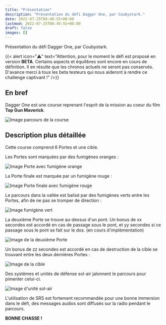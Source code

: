 ```yaml
---
title: "Présentation"
description: "Présentation du défi Dagger One, par Coubystark."
date: 2022-07-25T08:49:55+00:00
lastmod: 2022-07-25T08:49:55+00:00
draft: false
images: []
---
```


Présentation du défi Dagger One, par Coubystark.

{{< alert icon="⚠️" text="Attention, pour le moment le défi est proposé en version <strong>**BETA**</strong>. Certains aspects et équilibres sont encore en cours de définition. Il en résulte que les chronos actuels ne seront pas conservés. D'avance merci à tous les beta testeurs qui nous aideront à rendre ce challenge captivant !" />}}

## En bref

Dagger One est une course reprenant l'esprit de la mission au coeur du film **Top Gun Maverick**.

![Image parcours de la course](images/DO_parcours.jpg)


## Description plus détaillée

Cette course comprend 6 Portes et une cible.

Les Portes sont marquées par des fumigènes oranges :

![Image Porte avec fumigène orange](images/DO_gate1.jpg)

La Porte finale est marquée par un fumigène rouge :

![Image Porte finale avec fumigène rouge](images/DO_gate-last.jpg)

Le parcours dans la vallée est balisé par des fumigènes verts entre les Portes, afin de ne pas se tromper de direction :

![Image fumigène vert](images/DO_fumi-vert.jpg)

La deuxième Porte se trouve au-dessus d'un pont.
Un bonus de xx secondes est accordé en cas de passage sous le pont, et yy secondes si ce passage sous le pont se fait sur le dos. (en cours d'implémentation)

![Image de la deuxième Porte](images/DO_gate2.jpg)

Un bonus de zz secondes est accordé en cas de destruction de la cible se trouvant entre les deux dernières Portes :

![Image de la cible](images/DO_target.jpg)

Des systèmes et unités de défense sol-air jalonnent le parcours pour pimenter celui-ci.

![Image d'unité sol-air](images/DO_menaces-sol-air.png)

L'utilisation de SRS est fortement recommandée pour une bonne immersion dans le défi, des messages audios sont diffusés sur la radio pendant le parcours.


**BONNE CHASSE !**

